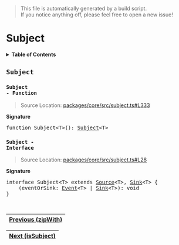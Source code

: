 > This file is automatically generated by a build script.<br>If you notice anything off, please feel free to open a new issue!

# Subject

<details><summary><b>Table of Contents</b></summary>

1. [<code>Subject</code>](#Subject) - [<code>Function</code>](#Subject-Function), [<code>Interface</code>](#Subject-Interface)</details>

## <a name="Subject"></a><code>Subject</code>

### <a name="Subject-Function"></a><code>Subject - Function</code>

> Source Location: [packages\/core\/src\/subject.ts#L333](..\/..\/packages\/core\/src\/subject.ts#L333)

<b>Signature</b>

<pre>function Subject&lt;T&gt;(): <a href="#Subject-Interface">Subject</a>&lt;T&gt;</pre>

### <a name="Subject-Interface"></a><code>Subject - Interface</code>

> Source Location: [packages\/core\/src\/subject.ts#L28](..\/..\/packages\/core\/src\/subject.ts#L28)

<b>Signature</b>

<pre>interface Subject&lt;T&gt; extends <a href="../03-api-source/00-Source.md#Source-Interface">Source</a>&lt;T&gt;, <a href="../03-api-source/02-Sink.md#Sink-Interface">Sink</a>&lt;T&gt; {<br>    (eventOrSink: <a href="../02-api-event/00-Event.md#Event">Event</a>&lt;T&gt; | <a href="../03-api-source/02-Sink.md#Sink-Interface">Sink</a>&lt;T&gt;): void<br>}</pre><br>

| [Previous \(zipWith\)](..\/04-api-operator\/109-zipWith.md#readme) |
| --- |

<div align="right">

| [Next \(isSubject\)](01-isSubject.md#readme) |
| --- |
</div>
